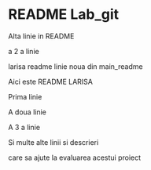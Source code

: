 
# README Lab_git

Alta linie in README

a 2 a linie


larisa readme
linie noua din main_readme


Aici este README LARISA

Prima linie

A doua linie

A 3 a linie

Si multe alte linii si descrieri

care sa ajute la evaluarea acestui proiect
